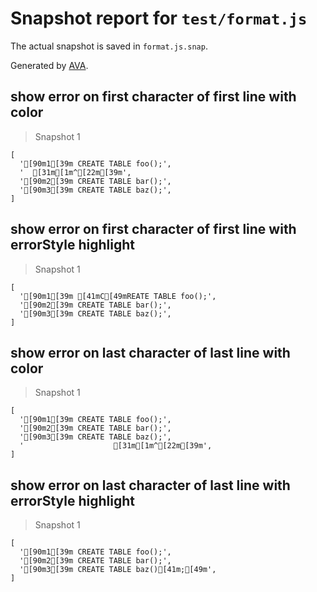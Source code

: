 # Snapshot report for `test/format.js`

The actual snapshot is saved in `format.js.snap`.

Generated by [AVA](https://ava.li).

## show error on first character of first line with color

> Snapshot 1

    [
      '[90m1[39m CREATE TABLE foo();',
      '  [31m[1m^[22m[39m',
      '[90m2[39m CREATE TABLE bar();',
      '[90m3[39m CREATE TABLE baz();',
    ]

## show error on first character of first line with errorStyle highlight

> Snapshot 1

    [
      '[90m1[39m [41mC[49mREATE TABLE foo();',
      '[90m2[39m CREATE TABLE bar();',
      '[90m3[39m CREATE TABLE baz();',
    ]

## show error on last character of last line with color

> Snapshot 1

    [
      '[90m1[39m CREATE TABLE foo();',
      '[90m2[39m CREATE TABLE bar();',
      '[90m3[39m CREATE TABLE baz();',
      '                    [31m[1m^[22m[39m',
    ]

## show error on last character of last line with errorStyle highlight

> Snapshot 1

    [
      '[90m1[39m CREATE TABLE foo();',
      '[90m2[39m CREATE TABLE bar();',
      '[90m3[39m CREATE TABLE baz()[41m;[49m',
    ]
